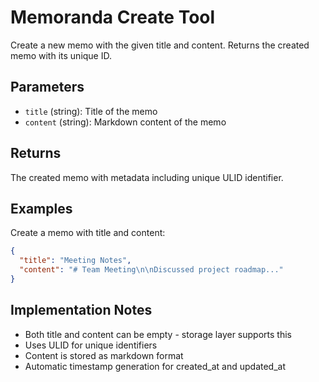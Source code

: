 # Memoranda Create Tool

Create a new memo with the given title and content. Returns the created memo with its unique ID.

## Parameters

- `title` (string): Title of the memo
- `content` (string): Markdown content of the memo

## Returns

The created memo with metadata including unique ULID identifier.

## Examples

Create a memo with title and content:
```json
{
  "title": "Meeting Notes",
  "content": "# Team Meeting\n\nDiscussed project roadmap..."
}
```

## Implementation Notes

- Both title and content can be empty - storage layer supports this
- Uses ULID for unique identifiers
- Content is stored as markdown format
- Automatic timestamp generation for created_at and updated_at